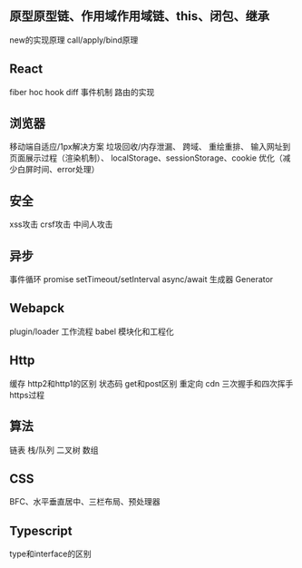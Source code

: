 ## 原型原型链、作用域作用域链、this、闭包、继承
new的实现原理
call/apply/bind原理
## React
fiber
hoc
hook
diff
事件机制
路由的实现
## 浏览器
移动端自适应/1px解决方案
垃圾回收/内存泄漏、
跨域、
重绘重排、
输入网址到页面展示过程（渲染机制）、
localStorage、sessionStorage、cookie
优化（减少白屏时间、error处理）
## 安全
xss攻击
crsf攻击
中间人攻击
## 异步
事件循环
promise
setTimeout/setInterval
async/await
生成器 Generator
## Webapck
plugin/loader
工作流程
babel
模块化和工程化
## Http
缓存
http2和http1的区别
状态码
get和post区别
重定向
cdn
三次握手和四次挥手
https过程
## 算法
链表
栈/队列
二叉树
数组
## CSS
BFC、水平垂直居中、三栏布局、预处理器
## Typescript
type和interface的区别